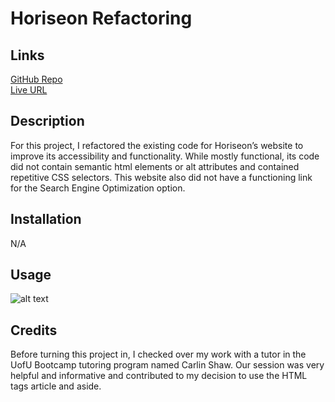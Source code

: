 # Horiseon Refactoring
## Links
[GitHub Repo](https://github.com/Git-BritHub/Horiseon-Refactoring)
<br/>
[Live URL](https://git-brithub.github.io/Horiseon-Refactoring/)
## Description
For this project, I refactored the existing code for Horiseon’s website to improve its accessibility and functionality. While mostly functional, its code did not contain semantic html elements or alt attributes and contained repetitive CSS selectors. This website also did not have a functioning link for the Search Engine Optimization option.
## Installation
N/A
## Usage
![alt text](assets/images/screenshot.png)
## Credits
Before turning this project in, I checked over my work with a tutor in the UofU Bootcamp tutoring program named Carlin Shaw. Our session was very helpful and informative and contributed to my decision to use the HTML tags article and aside. 

